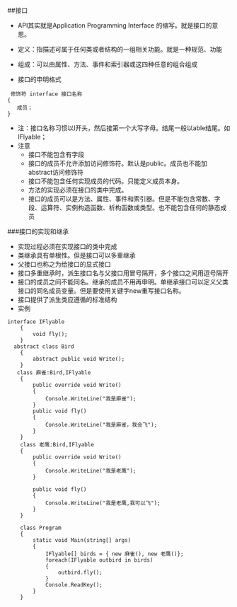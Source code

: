 ##接口
 - API其实就是Application Programming Interface 的缩写。就是接口的意思。
 - 定义：指描述可属于任何类或者结构的一组相关功能。就是一种规范、功能
 - 组成：可以由属性、方法、事件和索引器或这四种任意的组合组成
 
 - 接口的申明格式
  
  ```
   修饰符 interface 接口名称
  {
     成员；
  }
  ```
  - 注：接口名称习惯以I开头，然后接第一个大写字母。结尾一般以able结尾。如IFlyable；
  - 注意
    - 接口不能包含有字段
    - 接口的成员不允许添加访问修饰符。默认是public。成员也不能加abstract访问修饰符
    - 接口不能包含任何实现成员的代码。只能定义成员本身。
    - 方法的实现必须在接口的类中完成。
    - 接口的成员可以是方法、属性、事件和索引器。但是不能包含常数、字段、运算符、实例构造函数、析构函数或类型。也不能包含任何的静态成员
    
###接口的实现和继承
 - 实现过程必须在实现接口的类中完成
 - 类继承具有单根性。但是接口可以多重继承
 - 父接口也称之为给接口的显式接口
 - 接口多重继承时，派生接口名与父接口用冒号隔开，多个接口之间用逗号隔开
 - 接口的成员之间不能同名。继承的成员不用再申明。单继承接口可以定义父类接口的同名成员变量。但是要使用关键字new重写接口名称。
 - 接口提供了派生类应遵循的标准结构
 - 实例
  

```
interface IFlyable
    {
        void fly();
    }
  abstract class Bird
    {
        abstract public void Write();
    }
   class 麻雀:Bird,IFlyable
    {
        public override void Write()
        {
            Console.WriteLine("我是麻雀");
        }
        public void fly()
        {
            Console.WriteLine("我是麻雀，我会飞");
        }
    }
    class 老鹰:Bird,IFlyable
    {
        public override void Write()
        {
            Console.WriteLine("我是老鹰");
        }
        
        public void fly()
        {
            Console.WriteLine("我是老鹰,我可以飞");
        }
    }
    
    class Program
    {
        static void Main(string[] args)
        {
            IFlyable[] birds = { new 麻雀(), new 老鹰()};
            foreach(IFlyable outbird in birds)
            {
                outbird.fly();
            }
            Console.ReadKey();
        }
    }
```



```

```


 
 
 